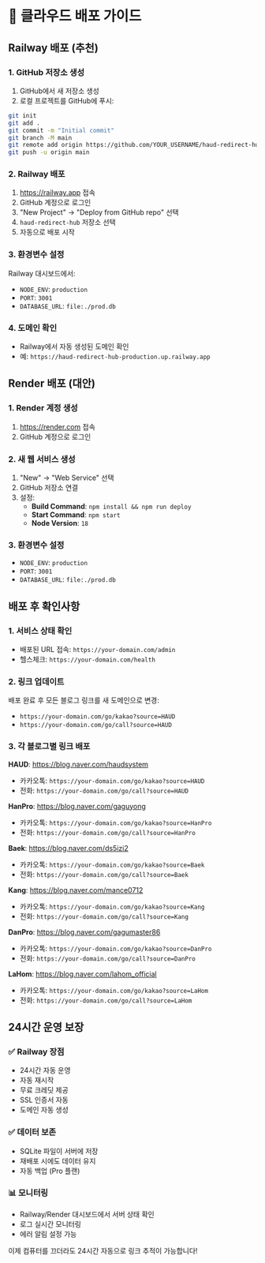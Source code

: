 # 🚀 클라우드 배포 가이드

## Railway 배포 (추천)

### 1. GitHub 저장소 생성
1. GitHub에서 새 저장소 생성
2. 로컬 프로젝트를 GitHub에 푸시:
```bash
git init
git add .
git commit -m "Initial commit"
git branch -M main
git remote add origin https://github.com/YOUR_USERNAME/haud-redirect-hub.git
git push -u origin main
```

### 2. Railway 배포
1. https://railway.app 접속
2. GitHub 계정으로 로그인
3. "New Project" → "Deploy from GitHub repo" 선택
4. `haud-redirect-hub` 저장소 선택
5. 자동으로 배포 시작

### 3. 환경변수 설정
Railway 대시보드에서:
- `NODE_ENV`: `production`
- `PORT`: `3001`
- `DATABASE_URL`: `file:./prod.db`

### 4. 도메인 확인
- Railway에서 자동 생성된 도메인 확인
- 예: `https://haud-redirect-hub-production.up.railway.app`

## Render 배포 (대안)

### 1. Render 계정 생성
1. https://render.com 접속
2. GitHub 계정으로 로그인

### 2. 새 웹 서비스 생성
1. "New" → "Web Service" 선택
2. GitHub 저장소 연결
3. 설정:
   - **Build Command**: `npm install && npm run deploy`
   - **Start Command**: `npm start`
   - **Node Version**: `18`

### 3. 환경변수 설정
- `NODE_ENV`: `production`
- `PORT`: `3001`
- `DATABASE_URL`: `file:./prod.db`

## 배포 후 확인사항

### 1. 서비스 상태 확인
- 배포된 URL 접속: `https://your-domain.com/admin`
- 헬스체크: `https://your-domain.com/health`

### 2. 링크 업데이트
배포 완료 후 모든 블로그 링크를 새 도메인으로 변경:
- `https://your-domain.com/go/kakao?source=HAUD`
- `https://your-domain.com/go/call?source=HAUD`

### 3. 각 블로그별 링크 배포
**HAUD**: https://blog.naver.com/haudsystem
- 카카오톡: `https://your-domain.com/go/kakao?source=HAUD`
- 전화: `https://your-domain.com/go/call?source=HAUD`

**HanPro**: https://blog.naver.com/gaguyong
- 카카오톡: `https://your-domain.com/go/kakao?source=HanPro`
- 전화: `https://your-domain.com/go/call?source=HanPro`

**Baek**: https://blog.naver.com/ds5izi2
- 카카오톡: `https://your-domain.com/go/kakao?source=Baek`
- 전화: `https://your-domain.com/go/call?source=Baek`

**Kang**: https://blog.naver.com/mance0712
- 카카오톡: `https://your-domain.com/go/kakao?source=Kang`
- 전화: `https://your-domain.com/go/call?source=Kang`

**DanPro**: https://blog.naver.com/gagumaster86
- 카카오톡: `https://your-domain.com/go/kakao?source=DanPro`
- 전화: `https://your-domain.com/go/call?source=DanPro`

**LaHom**: https://blog.naver.com/lahom_official
- 카카오톡: `https://your-domain.com/go/kakao?source=LaHom`
- 전화: `https://your-domain.com/go/call?source=LaHom`

## 24시간 운영 보장

### ✅ Railway 장점
- 24시간 자동 운영
- 자동 재시작
- 무료 크레딧 제공
- SSL 인증서 자동
- 도메인 자동 생성

### ✅ 데이터 보존
- SQLite 파일이 서버에 저장
- 재배포 시에도 데이터 유지
- 자동 백업 (Pro 플랜)

### 📊 모니터링
- Railway/Render 대시보드에서 서버 상태 확인
- 로그 실시간 모니터링
- 에러 알림 설정 가능

이제 컴퓨터를 끄더라도 24시간 자동으로 링크 추적이 가능합니다!
